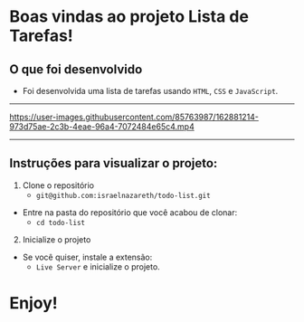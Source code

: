 # Boas vindas ao projeto Lista de Tarefas!

## O que foi desenvolvido

- Foi desenvolvida uma lista de tarefas usando `HTML`, `CSS` e `JavaScript`.

---

https://user-images.githubusercontent.com/85763987/162881214-973d75ae-2c3b-4eae-96a4-7072484e65c4.mp4

---

## Instruções para visualizar o projeto:

1. Clone o repositório
    * `git@github.com:israelnazareth/todo-list.git`
  * Entre na pasta do repositório que você acabou de clonar:
    * `cd todo-list`

2. Inicialize o projeto
  * Se você quiser, instale a extensão:
    * `Live Server` e inicialize o projeto.

# Enjoy!
